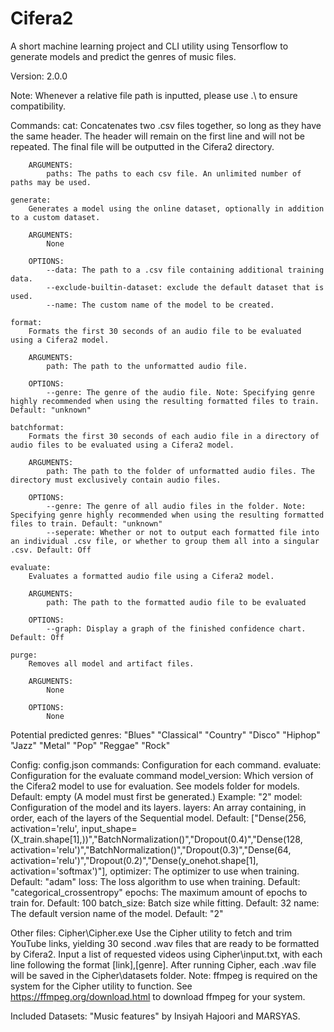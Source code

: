 # Cifera2
A short machine learning project and CLI utility using Tensorflow to generate models and predict the genres of music files.

Version: 2.0.0

Note: Whenever a relative file path is inputted, please use .\ to ensure compatibility.

Commands:
    cat:
        Concatenates two .csv files together, so long as they have the same header. The header will remain on the first line and will not be repeated. The final file will be outputted in the Cifera2 directory.

        ARGUMENTS:
            paths: The paths to each csv file. An unlimited number of paths may be used.
            
    generate:
        Generates a model using the online dataset, optionally in addition to a custom dataset.

        ARGUMENTS:
            None

        OPTIONS:
            --data: The path to a .csv file containing additional training data.
            --exclude-builtin-dataset: exclude the default dataset that is used.
            --name: The custom name of the model to be created.

    format:
        Formats the first 30 seconds of an audio file to be evaluated using a Cifera2 model.

        ARGUMENTS:
            path: The path to the unformatted audio file.

        OPTIONS:
            --genre: The genre of the audio file. Note: Specifying genre highly recommended when using the resulting formatted files to train. Default: "unknown"

    batchformat:
        Formats the first 30 seconds of each audio file in a directory of audio files to be evaluated using a Cifera2 model.

        ARGUMENTS:
            path: The path to the folder of unformatted audio files. The directory must exclusively contain audio files.

        OPTIONS:
            --genre: The genre of all audio files in the folder. Note: Specifying genre highly recommended when using the resulting formatted files to train. Default: "unknown"
            --seperate: Whether or not to output each formatted file into an individual .csv file, or whether to group them all into a singular .csv. Default: Off
        
    evaluate:
        Evaluates a formatted audio file using a Cifera2 model.

        ARGUMENTS:
            path: The path to the formatted audio file to be evaluated

        OPTIONS:
            --graph: Display a graph of the finished confidence chart. Default: Off
    
    purge:
        Removes all model and artifact files.

        ARGUMENTS:
            None

        OPTIONS:
            None

Potential predicted genres:
    "Blues"
    "Classical"
    "Country"
    "Disco"
    "Hiphop"
    "Jazz"
    "Metal"
    "Pop"
    "Reggae"
    "Rock"

Config: config.json
    commands: Configuration for each command.
        evaluate: Configuration for the evaluate command
            model_version: Which version of the Cifera2 model to use for evaluation. See models folder for models. Default: empty (A model must first be generated.) Example: "2"
    model: Configuration of the model and its layers.
        layers: An array containing, in order, each of the layers of the Sequential model. Default: ["Dense(256, activation='relu', input_shape=(X_train.shape[1],))","BatchNormalization()","Dropout(0.4)","Dense(128, activation='relu')","BatchNormalization()","Dropout(0.3)","Dense(64, activation='relu')","Dropout(0.2)","Dense(y_onehot.shape[1], activation='softmax')"],
        optimizer: The optimizer to use when training. Default: "adam"
        loss: The loss algorithm to use when training. Default: "categorical_crossentropy"
        epochs: The maximum amount of epochs to train for. Default: 100
        batch_size: Batch size while fitting. Default: 32
        name: The default version name of the model. Default: "2"

Other files:
    Cipher\Cipher.exe
        Use the Cipher utility to fetch and trim YouTube links, yielding 30 second .wav files that are ready to be formatted by Cifera2.
        Input a list of requested videos using Cipher\input.txt, with each line following the format [link],[genre]. After running Cipher, each .wav file will be saved in the Cipher\datasets folder.
        Note: ffmpeg is required on the system for the Cipher utility to function. See https://ffmpeg.org/download.html to download ffmpeg for your system.

Included Datasets:
    "Music features" by Insiyah Hajoori and MARSYAS.
